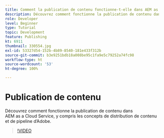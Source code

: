 ```yaml
---
title: Comment la publication de contenu fonctionne-t-elle dans AEM as a Cloud Service ?
description: Découvrez comment fonctionne la publication de contenu dans AEM as a Cloud Service, y compris les concepts de distribution de contenu et de pipeline d’Adobe.
role: Developer
level: Beginner
type: Tutorial
topic: Development
feature: Publishing
kt: 6911
thumbnail: 330554.jpg
exl-id: 53327d54-152b-4b89-8540-181e433f312b
source-git-commit: b3e9251bdb18a008be95c1fa9e5c79252a74fc98
workflow-type: ht
source-wordcount: '53'
ht-degree: 100%

---
```


# Publication de contenu

Découvrez comment fonctionne la publication de contenu dans AEM as a Cloud Service, y compris les concepts de distribution de contenu et de pipeline d’Adobe.

>[!VIDEO](https://video.tv.adobe.com/v/330554?quality=12&learn=on)
